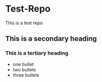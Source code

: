 # Test-Repo
This is a test repo

## This is a secondary heading
### This is a tertiary heading

* one bullet
* two bullets
* three bullets
